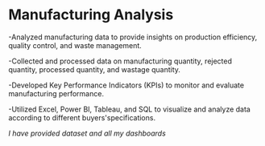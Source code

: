 # Manufacturing Analysis
-Analyzed manufacturing data to provide insights on production efficiency, quality control, and waste management.

-Collected and processed data on manufacturing quantity, rejected quantity, processed quantity, and wastage quantity.

-Developed Key Performance Indicators (KPIs) to monitor and evaluate manufacturing performance.

-Utilized Excel, Power BI, Tableau, and SQL to visualize and analyze data according to different buyers'specifications.

*I have provided dataset and all my dashboards*
